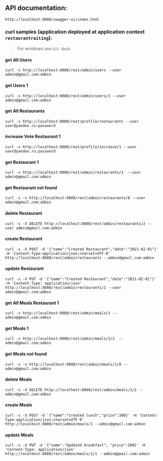 ## API documentation:
`http://localhost:8080/swagger-ui/index.html`

### curl samples (application deployed at application context `restaurantraiting`).
> For windows use `Git Bash`

#### get All Users
`curl -s http://localhost:8080/rest/admin/users --user admin@gmail.com:admin`

#### get Users 1
`curl -s http://localhost:8080/rest/admin/users/1 --user admin@gmail.com:admin`

#### get All Restaurants
`curl -s http://localhost:8080/rest/profile/restaurants --user user@yandex.ru:password`

#### increase Vote Restaurant 1
`curl -s http://localhost:8080/rest/profile/increase/1 --user user@yandex.ru:password`

#### get Restaurant 1
`curl -s http://localhost:8080/rest/admin/restaurants/1  --user admin@gmail.com:admin`

#### get Restaurant not found
`curl -s -v http://localhost:8080/rest/admin/restaurants/8 --user admin@gmail.com:admin`

#### delete Restaurant
`curl -s -X DELETE http://localhost:8080/rest/admin/restaurants/2 --user admin@gmail.com:admin`

#### create Restaurant
`curl -s -X POST -d '{"name":"Created Restaurant","date":"2021-02-01"}' -H 'Content-Type:application/json;charset=UTF-8' http://localhost:8080/rest/admin/restaurants --admin@gmail.com:admin`

#### update Restaurant
`curl -s -X PUT -d '{"name":"Created Restaurant","date":"2021-02-01"}' -H 'Content-Type: application/json' http://localhost:8080/rest/admin/restaurants/1 --user admin@gmail.com:admin`

#### get All Meals Restaurant 1
`curl -s http://localhost:8080/rest/admin/meals/1 --admin@gmail.com:admin`

#### get Meals 1
`curl -s http://localhost:8080/rest/admin/meals/1/1  --admin@gmail.com:admin`

#### get Meals not found
`curl -s -v http://localhost:8080/rest/admin/meals/1/8 --admin@gmail.com:admin`

#### delete Meals
`curl -s -X DELETE http://localhost:8080/rest/admin/meals/1/2 --admin@gmail.com:admin`

#### create Meals
`curl -s -X POST -d '{"name":"Created lunch","price":300}' -H 'Content-Type:application/json;charset=UTF-8' http://localhost:8080/rest/admin/meals/1 --admin@gmail.com:admin`

#### update Meals
`curl -s -X PUT -d '{"name":"Updated breakfast", "price":200}' -H 'Content-Type: application/json' http://localhost:8080/rest/admin/meals/1/1 --admin@gmail.com:admin`
